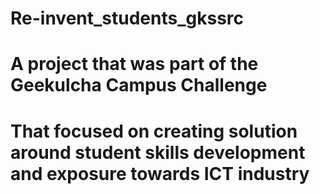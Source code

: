 # Re-invent_students_gkssrc
# A project that was part of the Geekulcha Campus Challenge
# That focused on creating solution around student skills development and exposure towards ICT industry
